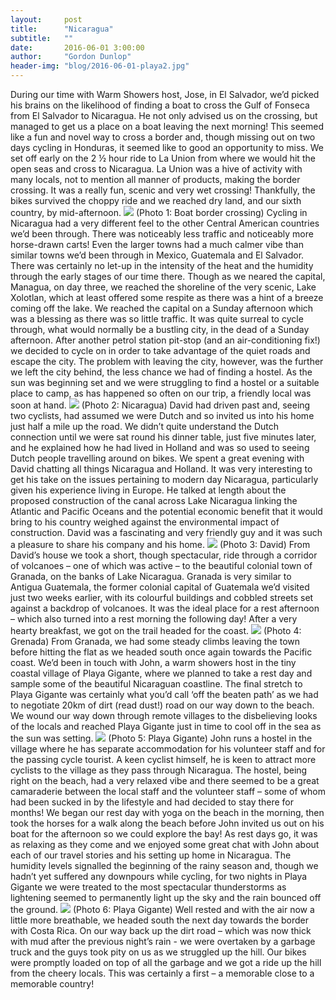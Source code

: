 ```yaml
---
layout:     post
title:      "Nicaragua"
subtitle:   ""
date:       2016-06-01 3:00:00
author:     "Gordon Dunlop"
header-img: "blog/2016-06-01-playa2.jpg"
---
```

During our time with Warm Showers host, Jose, in El Salvador, we’d picked his brains on the likelihood of finding a boat to cross the Gulf of Fonseca from El Salvador to Nicaragua.  He not only advised us on the crossing, but managed to get us a place on a boat leaving the next morning! This seemed like a fun and novel way to cross a border and, though missing out on two days cycling in Honduras, it seemed like to good an opportunity to miss.  We set off early on the 2 ½ hour ride to La Union from where we would hit the open seas and cross to Nicaragua. La Union was a hive of activity with many locals, not to mention all manner of products, making the border crossing. It was a really fun, scenic and very wet crossing! Thankfully, the bikes survived the choppy ride and we reached dry land, and our sixth country, by mid-afternoon.
<img class="img-responsive center-block" src ="{{ site.url }}/blog/2016-06-01-boat.jpg"/>
(Photo 1: Boat border crossing)
Cycling in Nicaragua had a very different feel to the other Central American countries we’d been through.  There was noticeably less traffic and noticeably more horse-drawn carts! Even the larger towns had a much calmer vibe than similar towns we’d been through in Mexico, Guatemala and El Salvador. There was certainly no let-up in the intensity of the heat and the humidity through the early stages of our time there.  Though as we neared the capital, Managua, on day three, we reached the shoreline of the very scenic, Lake Xolotlan, which at least offered some respite as there was a hint of a breeze coming off the lake.  We reached the capital on a Sunday afternoon which was a blessing as there was so little traffic.  It was quite surreal to cycle through, what would normally be a bustling city, in the dead of a Sunday afternoon.  After another petrol station pit-stop (and an air-conditioning fix!) we decided to cycle on in order to take advantage of the quiet roads and escape the city. The problem with leaving the city, however, was the further we left the city behind, the less chance we had of finding a hostel.  As the sun was beginning set and we were struggling to find a hostel or a suitable place to camp, as has happened so often on our trip, a friendly local was soon at hand.
<img class="img-responsive center-block" src ="{{ site.url }}/blog/2016-06-01-Nicaragua.jpg"/>
(Photo 2: Nicaragua)
David had driven past and, seeing two cyclists, had assumed we were Dutch and so invited us into his home just half a mile up the road.  We didn’t quite understand the Dutch connection until we were sat round his dinner table, just five minutes later, and he explained how he had lived in Holland and was so used to seeing Dutch people travelling around on bikes.  We spent a great evening with David chatting all things Nicaragua and Holland.  It was very interesting to get his take on the issues pertaining to modern day Nicaragua, particularly given his experience living in Europe.  He talked at length about the proposed construction of the canal across Lake Nicaragua linking the Atlantic and Pacific Oceans and the potential economic benefit that it would bring to his country weighed against the environmental impact of construction.  David was a fascinating and very friendly guy and it was such a pleasure to share his company and his home.
<img class="img-responsive center-block" src ="{{ site.url }}/blog/2016-06-01-david.jpg"/>
(Photo 3: David)
From David’s house we took a short, though spectacular, ride through a corridor of volcanoes – one of which was active – to the beautiful colonial town of Granada, on the banks of Lake Nicaragua.  Granada is very similar to Antigua Guatemala, the former colonial capital of Guatemala we’d visited just two weeks earlier, with its colourful buildings and cobbled streets set against a backdrop of volcanoes. It was the ideal place for a rest afternoon – which also turned into a rest morning the following day! After a very hearty breakfast, we got on the trail headed for the coast.
<img class="img-responsive center-block" src ="{{ site.url }}/blog/2016-06-01-grenada.jpg"/>
(Photo 4: Grenada)
From Granada, we had some steady climbs leaving the town before hitting the flat as we headed south once again towards the Pacific coast. We’d been in touch with John, a warm showers host in the tiny coastal village of Playa Gigante, where we planned to take a rest day and sample some of the beautiful Nicaraguan coastline.  The final stretch to Playa Gigante was certainly what you’d call ‘off the beaten path’ as we had to negotiate 20km of dirt (read dust!) road on our way down to the beach. We wound our way down through remote villages to the disbelieving looks of the locals and reached Playa Gigante just in time to cool off in the sea as the sun was setting.
<img class="img-responsive center-block" src ="{{ site.url }}/blog/2016-06-01-playa1.jpg"/>
(Photo 5: Playa Gigante)
John runs a hostel in the village where he has separate accommodation for his volunteer staff and for the passing cycle tourist.  A keen cyclist himself, he is keen to attract more cyclists to the village as they pass through Nicaragua. The hostel, being right on the beach, had a very relaxed vibe and there seemed to be a great camaraderie between the local staff and the volunteer staff – some of whom had been sucked in by the lifestyle and had decided to stay there for months! We began our rest day with yoga on the beach in the morning, then took the horses for a walk along the beach before John invited us out on his boat for the afternoon so we could explore the bay!  As rest days go, it was as relaxing as they come and we enjoyed some great chat with John about each of our travel stories and his setting up home in Nicaragua.  The humidity levels signalled the beginning of the rainy season and, though we hadn’t yet suffered any downpours while cycling, for two nights in Playa Gigante we were treated to the most spectacular thunderstorms as lightening seemed to permanently light up the sky and the rain bounced off the ground.
<img class="img-responsive center-block" src ="{{ site.url }}/blog/2016-06-01-playa2.jpg"/>
(Photo 6: Playa Gigante)
Well rested and with the air now a little more breathable, we headed south the next day towards the border with Costa Rica.  On our way back up the dirt road – which was now thick with mud after the previous night’s rain - we were overtaken by a garbage truck and the guys took pity on us as we struggled up the hill.  Our bikes were promptly loaded on top of all the garbage and we got a ride up the hill from the cheery locals.  This was certainly a first – a memorable close to a memorable country!

